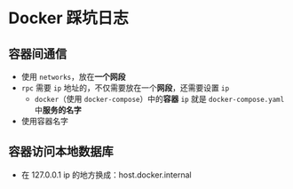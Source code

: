 # Docker 踩坑日志

## 容器间通信

* 使用 `networks`，放在**一个网段**
* `rpc` 需要 `ip` 地址的，不仅需要放在一个**网段**，还需要设置 `ip`
  * `docker`（使用 `docker-compose`）中的**容器** `ip` 就是 `docker-compose.yaml` 中**服务的名字**
* 使用容器名字

## 容器访问本地数据库

* 在 127.0.0.1 ip 的地方换成：host.docker.internal